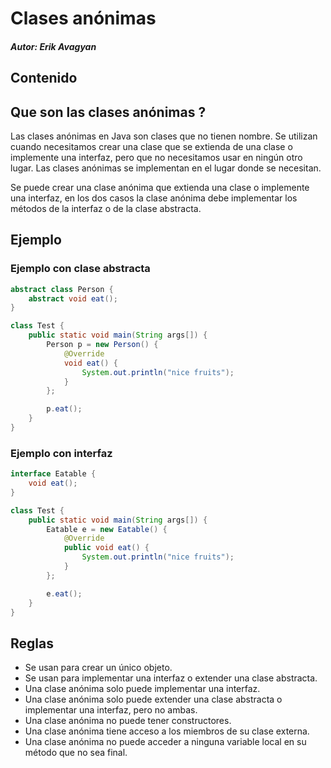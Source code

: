# Clases anónimas
##### Autor: Erik Avagyan

## Contenido

## Que son las clases anónimas ?
Las clases anónimas en Java son clases que no tienen nombre. Se utilizan cuando necesitamos crear una clase que se extienda de una clase o implemente una interfaz, pero que no necesitamos usar en ningún otro lugar. Las clases anónimas se implementan en el lugar donde se necesitan.

Se puede crear una clase anónima que extienda una clase o implemente una interfaz, en los dos casos la clase anónima debe implementar los métodos de la interfaz o de la clase abstracta.

## Ejemplo

### Ejemplo con clase abstracta
```java
abstract class Person {
    abstract void eat();
}

class Test {
    public static void main(String args[]) {
        Person p = new Person() {
            @Override
            void eat() {
                System.out.println("nice fruits");
            }
        };

        p.eat();
    }
}
```

### Ejemplo con interfaz
```java
interface Eatable {
    void eat();
}

class Test {
    public static void main(String args[]) {
        Eatable e = new Eatable() {
            @Override
            public void eat() {
                System.out.println("nice fruits");
            }
        };

        e.eat();
    }
}
```

## Reglas 
- Se usan para crear un único objeto.
- Se usan para implementar una interfaz o extender una clase abstracta.
- Una clase anónima solo puede implementar una interfaz.
- Una clase anónima solo puede extender una clase abstracta o implementar una interfaz, pero no ambas.
- Una clase anónima no puede tener constructores.
- Una clase anónima tiene acceso a los miembros de su clase externa.
- Una clase anónima no puede acceder a ninguna variable local en su método que no sea final.
